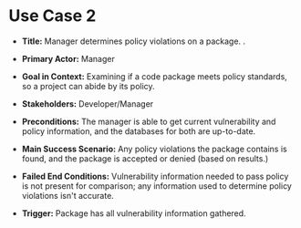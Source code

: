 # Use Case 2
* __Title:__
Manager determines policy violations on a package.
.
* __Primary Actor:__
Manager

* __Goal in Context:__
Examining if a code package meets policy standards, so a project can abide by its policy.

* __Stakeholders:__
Developer/Manager

* __Preconditions:__
The manager is able to get current vulnerability and policy information, and the databases for both are up-to-date.

* __Main Success Scenario:__
Any policy violations the package contains is found, and the package is accepted or denied (based on results.)

* __Failed End Conditions:__
Vulnerability information needed to pass policy is not present for comparison; any information used to determine policy violations isn't accurate.

* __Trigger:__
Package has all vulnerability information gathered.

